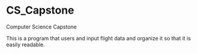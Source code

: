 # CS_Capstone
Computer Science Capstone

This is a program that users and input flight data and organize it so that it is easily readable. 

